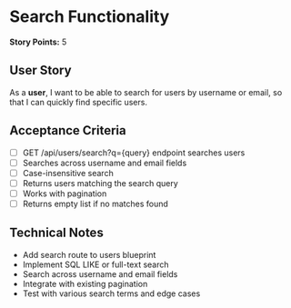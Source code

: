 # Search Functionality

**Story Points:** 5

## User Story
As a **user**, I want to be able to search for users by username or email, so that I can quickly find specific users.

## Acceptance Criteria
- [ ] GET /api/users/search?q={query} endpoint searches users
- [ ] Searches across username and email fields
- [ ] Case-insensitive search
- [ ] Returns users matching the search query
- [ ] Works with pagination
- [ ] Returns empty list if no matches found

## Technical Notes
- Add search route to users blueprint
- Implement SQL LIKE or full-text search
- Search across username and email fields
- Integrate with existing pagination
- Test with various search terms and edge cases 